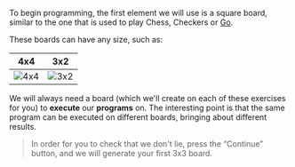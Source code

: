 To begin programming, the first element we will use is a square board, similar to the one that is used to play Chess, Checkers or [Go](https://en.wikipedia.org/wiki/Go_(game)).
 
These boards can have any size, such as: 

| 4x4 | 3x2 |
|:---:|:---:|
|![4x4](https://raw.githubusercontent.com/sagrado-corazon-alcal/mumuki-fundamentos-gobstones-guia-1-primeros-programas/master/4x4.png)|![3x2](https://raw.githubusercontent.com/sagrado-corazon-alcal/mumuki-fundamentos-gobstones-guia-1-primeros-programas/master/3x2.png)|
 
We will always need a board (which we'll create on each of these exercises for you) to **execute** our **programs** on.
The interesting point is that the same program can be executed on different boards, bringing about different results.
 
> In order for you to check that we don't lie, press the “Continue” button, and we will generate your first 3x3 board.
